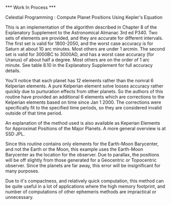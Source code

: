 *** Work In Process ***

Celestial Programming : Compute Planet Positions Using Kepler's Equation

This is an implementation of the algorithm described in Chapter 8 of the Explanatory Supplement to the Astronomical Almanac 3rd ed P340.
Two sets of elements are provided, and they are accurate for different intervals. The first set is valid for 1800-2050, and the worst 
case accuracy is for Saturn at about 10 arc minutes. Most others are under 1 arcmin. The second set is valid for 3000BC to 3000AD, 
and has a worst case accuracy (for Uranus) of about half a degree. Most others are on the order of 1 arc minute. See table 8.10 in 
the Explanatory Supplement for full accuracy details.

You'll notice that each planet has 12 elements rather than the nomral 6 Kelperian elements. A pure Kelperian element solve looses 
accuracy rather quickly due to purturation effects from other planets. So the authors of this routine have provided an additional 
6 elements which are corrections to the Kelperian elements based on time since Jan 1 2000. The corrections were specifically fit to 
the specified time periods, so they are considered invalid outside of that time period.

An explanation of the method used is also available as Keperian Elements for Approximat Positions of the Major Planets. A more 
general overview is at SSD JPL.

Since this routine contains only elements for the Earth-Moon Barycenter, and not the Earth or the Moon, this example uses the 
Earth-Moon Barycenter as the location for the observer. Due to parallax, the positions will be off slightly from those generated 
for a Geocentric or Topocentric observer. Since the planets are far away, this error will be insignificant for many purposes.

Due to it's compactness, and relatively quick computation, this method can be quite useful in a lot of applications where the high
memory footprint, and number of computations of other ephemeris methods are impractical or unnecessary.
